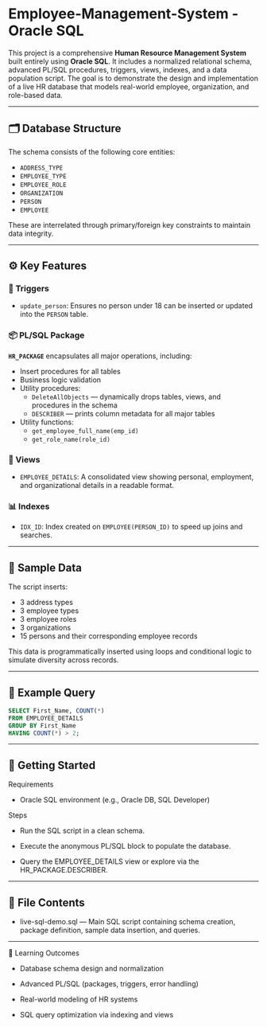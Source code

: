 # Employee-Management-System - Oracle SQL

This project is a comprehensive **Human Resource Management System** built entirely using **Oracle SQL**. It includes a normalized relational schema, advanced PL/SQL procedures, triggers, views, indexes, and a data population script. The goal is to demonstrate the design and implementation of a live HR database that models real-world employee, organization, and role-based data.

---

## 🗂️ Database Structure

The schema consists of the following core entities:

- `ADDRESS_TYPE`
- `EMPLOYEE_TYPE`
- `EMPLOYEE_ROLE`
- `ORGANIZATION`
- `PERSON`
- `EMPLOYEE`

These are interrelated through primary/foreign key constraints to maintain data integrity.

---

## ⚙️ Key Features

### 🔁 Triggers
- `update_person`: Ensures no person under 18 can be inserted or updated into the `PERSON` table.

### 📦 PL/SQL Package
**`HR_PACKAGE`** encapsulates all major operations, including:

- Insert procedures for all tables
- Business logic validation
- Utility procedures:
  - `DeleteAllObjects` — dynamically drops tables, views, and procedures in the schema
  - `DESCRIBER` — prints column metadata for all major tables
- Utility functions:
  - `get_employee_full_name(emp_id)`
  - `get_role_name(role_id)`

### 👀 Views
- `EMPLOYEE_DETAILS`: A consolidated view showing personal, employment, and organizational details in a readable format.

### 📊 Indexes
- `IDX_ID`: Index created on `EMPLOYEE(PERSON_ID)` to speed up joins and searches.

---

## 🧪 Sample Data

The script inserts:
- 3 address types
- 3 employee types
- 3 employee roles
- 3 organizations
- 15 persons and their corresponding employee records

This data is programmatically inserted using loops and conditional logic to simulate diversity across records.

---

## 📄 Example Query

```sql
SELECT First_Name, COUNT(*) 
FROM EMPLOYEE_DETAILS 
GROUP BY First_Name 
HAVING COUNT(*) > 2;
```

---

## 🚀 Getting Started
Requirements
 - Oracle SQL environment (e.g., Oracle DB, SQL Developer)

Steps
 - Run the SQL script in a clean schema.

 - Execute the anonymous PL/SQL block to populate the database.

 - Query the EMPLOYEE_DETAILS view or explore via the HR_PACKAGE.DESCRIBER.

---

## 📁 File Contents
 - live-sql-demo.sql — Main SQL script containing schema creation, package definition, sample data insertion, and queries.

---

🧠 Learning Outcomes
 - Database schema design and normalization

 - Advanced PL/SQL (packages, triggers, error handling)

 - Real-world modeling of HR systems

 - SQL query optimization via indexing and views
